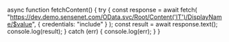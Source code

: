 async function fetchContent() {
  try {
    const response = await fetch(
      "https://dev.demo.sensenet.com/OData.svc/Root/Content('IT')/DisplayName/$value",
      { credentials: "include" }
    );
    const result = await response.text();
    console.log(result);
  } catch (err) {
    console.log(err);
  }
}

```
